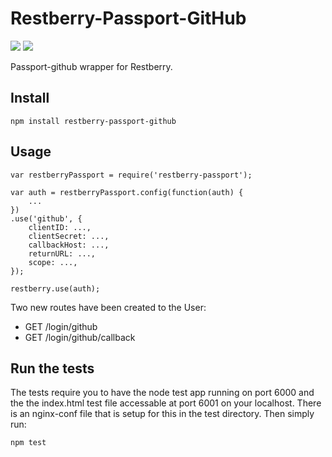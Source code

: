 Restberry-Passport-GitHub
=========================

[![](https://img.shields.io/npm/v/restberry-passport-github.svg)](https://www.npmjs.com/package/restberry-passport-github) [![](https://img.shields.io/npm/dm/restberry-passport-github.svg)](https://www.npmjs.com/package/restberry-passport-github)

Passport-github wrapper for Restberry.

## Install

```
npm install restberry-passport-github
```

## Usage

```
var restberryPassport = require('restberry-passport');

var auth = restberryPassport.config(function(auth) {
    ...
})
.use('github', {
    clientID: ...,
    clientSecret: ...,
    callbackHost: ...,
    returnURL: ...,
    scope: ...,
});

restberry.use(auth);
```

Two new routes have been created to the User:
- GET /login/github
- GET /login/github/callback

## Run the tests

The tests require you to have the node test app running on port 6000 and
the the index.html test file accessable at port 6001 on your localhost.
There is an nginx-conf file that is setup for this in the test directory.
Then simply run:

```
npm test
```
